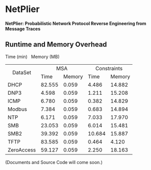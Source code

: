 # NetPlier
#### NetPlier: Probabilistic Network Protocol Reverse Engineering from Message Traces

## Runtime and Memory Overhead
Time (min) &nbsp; Memory (MB)
<table>
    <tr>
        <td rowspan="2" align="center">DataSet</td>
        <td colspan="2" align="center">MSA</td>
        <td colspan="2" align="center">Constraints</td>
        <!-- td colspan="2" align="center">Inference</td -->
    </tr>
    <tr>
        <td>Time</td> <td>Memory</td>
        <td>Time</td> <td>Memory</td>
        <!-- td>Time</td> <td>Memory</td -->
    </tr>
<tr>    <td>    DHCP    </td>   <td>    82.555  </td>   <td>    0.059   </td>   <td>    4.486   </td>   <td>    14.882  </td>   </tr>
<tr>    <td>    DNP3    </td>   <td>    4.598   </td>   <td>    0.059   </td>   <td>    1.211   </td>   <td>    15.208  </td>   </tr>
<!-- tr>    <td>    FTP </td>   <td>    20.668  </td>   <td>    0.059   </td>   <td>        </td>   <td>        </td>   </tr -->
<tr>    <td>    ICMP    </td>   <td>    6.780   </td>   <td>    0.059   </td>   <td>    0.382   </td>   <td>    14.829  </td>   </tr>
<tr>    <td>    Modbus  </td>   <td>    7.384   </td>   <td>    0.059   </td>   <td>    0.683   </td>   <td>    14.894  </td>   </tr>
<tr>    <td>    NTP </td>   <td>    6.171   </td>   <td>    0.059   </td>   <td>    7.033   </td>   <td>    17.970  </td>   </tr>
<tr>    <td>    SMB </td>   <td>    23.053  </td>   <td>    0.059   </td>   <td>    6.014   </td>   <td>    15.481  </td>   </tr>
<tr>    <td>    SMB2    </td>   <td>    39.392  </td>   <td>    0.059   </td>   <td>    10.684  </td>   <td>    15.887  </td>   </tr>
<tr>    <td>    TFTP    </td>   <td>    83.585  </td>   <td>    0.059   </td>   <td>    0.464   </td>   <td>    4.120   </td>   </tr>
<tr>    <td>    ZeroAccess  </td>   <td>    59.127  </td>   <td>    0.059   </td>   <td>    2.250   </td>   <td>    18.163  </td>   </tr>
</table>
<!--
|DataSet|Time|Memory|Time|Memory|Time|Memory|
|-|-|-|-|-|-|-|
|DHCP|||||||
-->

(Documents and Source Code will come soon.)

